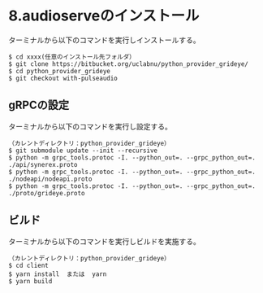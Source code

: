 # 8.audioserveのインストール

ターミナルから以下のコマンドを実行しインストールする。

```
$ cd xxxx(任意のインストール先フォルダ）
$ git clone https://bitbucket.org/uclabnu/python_provider_grideye/
$ cd python_provider_grideye
$ git checkout with-pulseaudio
```

 

## gRPCの設定

ターミナルから以下のコマンドを実行し設定する。

```
（カレントディレクトリ：python_provider_grideye）
$ git submodule update --init --recursive
$ python -m grpc_tools.protoc -I. --python_out=. --grpc_python_out=. ./api/synerex.proto
$ python -m grpc_tools.protoc -I. --python_out=. --grpc_python_out=. ./nodeapi/nodeapi.proto
$ python -m grpc_tools.protoc -I. --python_out=. --grpc_python_out=. ./proto/grideye.proto
```



## ビルド

 ターミナルから以下のコマンドを実行しビルドを実施する。

```
（カレントディレクトリ：python_provider_grideye）
$ cd client
$ yarn install  または  yarn
$ yarn build
```

